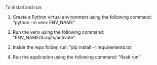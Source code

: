 To install and run:

1) Create a Python virtual environment using the following command:
    "python -m venv ENV_NAME"

2) Run the venv using the following command:
    "ENV_NAME/Scripts/activate"
       
3) Inside the repo folder, run:
    "pip install -r requirements.txt
    
    
    

4) Run the application using the following command:
    "flask run"
